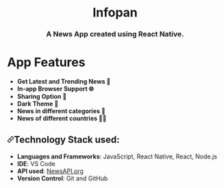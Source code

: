 <div align="center">
  
# Infopan
</div>

<h3 align="center"><b>A News App created using React Native.</b></h3>

<div align="center">
  

</div>

# App Features
<ul>
<li><strong>Get Latest and Trending News 📰</strong></li>
<li><strong>In-app Browser Support 🌐</strong></li>
<li><strong>Sharing Option 🔗</strong></li>
<li><strong>Dark Theme 🌙</strong></li>
<li><strong>News in different categories 📜</strong></li>
<li><strong>News of different countries 🏳️‍🌈</strong></li>
</ul>



<h2><a id="user-content-technology-stack-used" class="anchor" aria-hidden="true" href="#technology-stack-used"><svg class="octicon octicon-link" viewBox="0 0 16 16" version="1.1" width="16" height="16" aria-hidden="true"><path fill-rule="evenodd" d="M7.775 3.275a.75.75 0 001.06 1.06l1.25-1.25a2 2 0 112.83 2.83l-2.5 2.5a2 2 0 01-2.83 0 .75.75 0 00-1.06 1.06 3.5 3.5 0 004.95 0l2.5-2.5a3.5 3.5 0 00-4.95-4.95l-1.25 1.25zm-4.69 9.64a2 2 0 010-2.83l2.5-2.5a2 2 0 012.83 0 .75.75 0 001.06-1.06 3.5 3.5 0 00-4.95 0l-2.5 2.5a3.5 3.5 0 004.95 4.95l1.25-1.25a.75.75 0 00-1.06-1.06l-1.25 1.25a2 2 0 01-2.83 0z"></path></svg></a>Technology Stack used:</h2>


<ul>
<li><strong>Languages and Frameworks</strong>: JavaScript, React Native, React, Node.js</li>
<li><strong>IDE</strong>: VS Code</li>
  <li><strong>API used</strong>: <a href="https://newsapi.org/">NewsAPI.org</a></li>
<li><strong>Version Control</strong>: Git and GitHub</li>
</ul>
